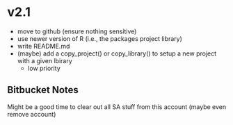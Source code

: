 
# v2.1

- move to github (ensure nothing sensitive)
- use newer version of R (i.e., the packages project library)
- write README.md
- (maybe) add a copy_project() or copy_library() to setup a new project with a given lbirary
    + low priority

## Bitbucket Notes

Might be a good time to clear out all SA stuff from this account (maybe even remove account)
